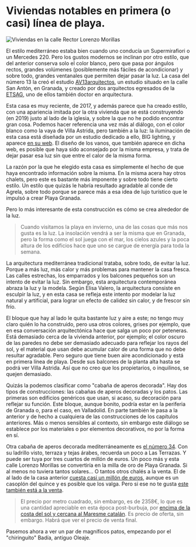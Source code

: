 # Viviendas notables en primera (o casi) línea de playa.

![Viviendas en la calle Rector Lorenzo Morillas](img/viviendas-rector-lorenzo-morillas.jpg)

El estilo mediterráneo estaba bien cuando uno conducía un
Supermirafiori o un Mercedes 220. Pero los gustos modernos se inclinan
por otro estilo, que del anterior conserva solo el color blanco, pero
que pasa por ángulos rectos, grandes volúmenes (posiblemente más
fáciles de acondicionar) y sobre todo, grandes ventanales que permiten
dejar pasar la luz. La casa del número 13 la creó el
estudio
[AV13arquitectos](http://www.av13arquitectos.es/casa-playa-granada.html),
un estudio situado en la calle San Antón, en Granada, y creado por dos
arquitectos egresados de la [ETSAG](https://etsag.ugr.es), uno de ellos también doctor en arquitectura.

Esta casa es muy reciente, de 2017, y además parece que ha creado
estilo, con una apariencia imitada por la otra vivienda que se está
construyendo (en 2019) justo al lado de la iglesia, y sobre la que no
he podido encontrar gran cosa. Podemos hacer referencia una vez más al
diálogo, con el color blanco como la vaya de Villa Astrida, pero
también a la luz: la iluminación de esta casa está diseñada por un
estudio dedicado a ello, BIG lighting, y aparece [en su web](https://www.biglighting.es/proyectos/vivienda-en-playa-granada/). El
diseño de los vanos, que también aparece en dicha web, es posible que
haya sido aconsejado por la misma empresa, y trata de dejar pasar esa
luz sin que entre el calor de la misma forma.

La razón por la que he elegido esta casa es simplemente el hecho de
que haya encontrado información sobre la misma. En la misma acera hay
otros chalets, pero este es bastante más imponente y sobre todo tiene
cierto estilo. Un estilo que quizás le habría resultado agradable al
conde de Agrela, sobre todo porque se parece más a esa idea de lujo
turístico que le impulsó a crear Playa Granada.

Pero lo más interesante de esta construcción es cómo se crea alrededor
de la luz. 

> Cuando visitamos la playa en invierno, una de las cosas que más nos
> gusta es la luz. La insolación vendrá a ser la misma que en Granada,
> pero la forma como el sol juega con el mar, los cielos azules y la
> poca altura de los edificios hace que uno se cargue de energía para
> toda la semana.

La arquitectura mediterránea tradicional trataba, sobre todo, de
evitar la luz. Porque a más luz, más calor y más problemas para
mantener la casa fresca. Las calles estrechas, los emparrados y los
balcones pequeños son un intento de evitar la luz. Sin embargo, esta
arquitectura contemporánea abraza la luz y la modela. Según Elisa
Valero, la arquitectura consiste en esculpir la luz, y en esta casa se
refleja este intento por modelar la luz natural y artificial, para
lograr un efecto de calidez sin calor, y de frescor sin frío.

El bloque que hay al lado le quita bastante luz y aire a este; no
tengo muy claro quién lo ha construido, pero usa otros colores, grises por ejemplo, que en esa conversación
arquitectónica hace que salga un poco por peteneras. Está demasiado cerca de la vivienda anterior, por ejemplo; el color oscuro de las paredes no debe ser demasiado adecuado para reflejar los rayos del sol, y el material que usan debe acumular calor de una forma que no debe resultar agradable. Pero seguro que tiene buen aire acondicionado y está en primera línea de playa. Desde sus balcones de la planta alta hasta se podrá ver Villa Astrida. Así que no creo que los propietarios, o inquilinos, se quejen demasiado.

Quizás la podemos clasificar como "cabaña de aperos decorada". Hay dos
tipos de construcciones: las cabañas de aperos decoradas y los
patos. Las primeras son edificios genéricos que usan, si acaso, su
decoración para reflejar su función. Este bloque, aunque bonito,
podría estar en la periferia de Granada o, para el caso, en
Valladolid. En parte también le pasa a la anterior y de hecho a
cualquiera de las construcciones de los capítulos anteriores. Más o
menos sensibles al contexto, sin embargo este diálogo se establece por
los materiales o por elementos decorativos, no por la forma en sí.

Otra cabaña de aperos decorada mediterráneamente
es
[el número 34](https://housfy.com/comprar-casa/motril/calle-rector-lorenzo-morillas-cuevas-85724). Con
su ladrillo visto, terraza y tejas árabes, recuerda un poco a Las
Terrazas. Y puede ser tuya por tres cuartos de millón de euros. Un
poco más y esta calle Lorenzo Morillas se convertiría en la milla de
oro de Playa Granada. Si al menos no tuviera tantos solares... O tantos otros chalés a la venta. El de al lado de la casa anterior [cuesta casi un millón de euros](https://www.idealista.com/inmueble/37412792/), aunque es un casoplón del quince y es posible que los valga. Pero si ese no te gusta [este también está a la venta](https://www.idealista.com/inmueble/86170035/).

> El precio por metro cuadrado, sin embargo, es de 2358€, lo que es una cantidad apreciable en esta época post-burbuja, por [encima de la costa del sol y cercana al Maresme catalán](https://www.elespanol.com/economia/empresas/20190727/comprar-mision-imposible-islas-peninsula-precios-nubes/416708810_0.html). Es precio de oferta, sin embargo. Habrá que ver el precio de venta final.

Pasemos ahora a ver un par de magníficos patos, empezando por el
"chiringuito" Badía, antiguo Oleaje.

